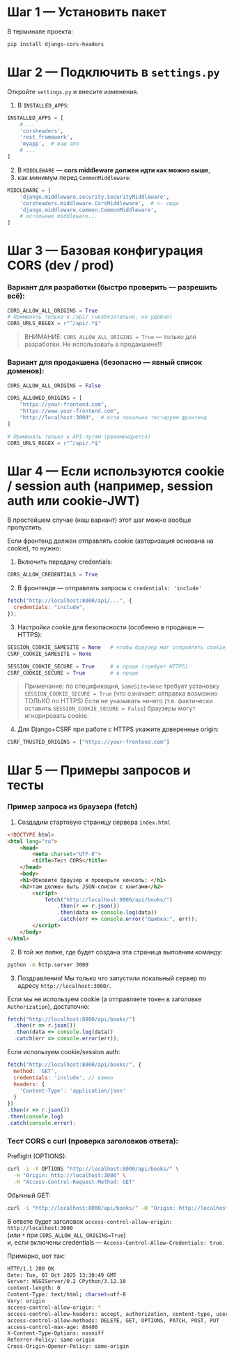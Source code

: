# Шаг 1 — Установить пакет

В терминале проекта:

```bash
pip install django-cors-headers
```

# Шаг 2 — Подключить в `settings.py`

Откройте `settings.py` и внесите изменения.

1. В `INSTALLED_APPS`:

```python
INSTALLED_APPS = [
    # ...
    'corsheaders',
    'rest_framework',
    'myapp',  # ваш апп
    # ...
]
```

2. В `MIDDLEWARE` — **cors middleware должен идти как можно выше**,  
3. как минимум перед `CommonMiddleware`:

```python
MIDDLEWARE = [
    'django.middleware.security.SecurityMiddleware',
    'corsheaders.middleware.CorsMiddleware',  # <- сюда
    'django.middleware.common.CommonMiddleware',
    # остальные middleware...
]
```

# Шаг 3 — Базовая конфигурация CORS (dev / prod)

### Вариант для разработки (быстро проверить — разрешить всё):

```python
CORS_ALLOW_ALL_ORIGINS = True
# Применять только к /api/ (необязательно, но удобно)
CORS_URLS_REGEX = r"^/api/.*$"
```

> ВНИМАНИЕ: `CORS_ALLOW_ALL_ORIGINS = True` — только для разработки. 
> Не использовать в продакшене!!!

### Вариант для продакшена (безопасно — явный список доменов):

```python
CORS_ALLOW_ALL_ORIGINS = False

CORS_ALLOWED_ORIGINS = [
    "https://your-frontend.com",
    "https://www.your-frontend.com",
    "http://localhost:3000",  # если локально тестируем фронтенд
]

# Применять только к API-путям (рекомендуется)
CORS_URLS_REGEX = r"^/api/.*$"
```

# Шаг 4 — Если используются cookie / session auth (например, session auth или cookie-JWT)

В простейшем случае (наш вариант) этот шаг можно вообще пропустить.

Если фронтенд должен отправлять cookie (авторизация основана на cookie), то нужно:

1. Включить передачу credentials:

```python
CORS_ALLOW_CREDENTIALS = True
```

2. В фронтенде — отправлять запросы с `credentials: 'include'`

```js
fetch("http://localhost:8000/api/...", {
  credentials: "include",
});
```

3. Настройки cookie для безопасности (особенно в продакшн — HTTPS):

```python
SESSION_COOKIE_SAMESITE = None   # чтобы браузер мог отправлять cookie cross-site
CSRF_COOKIE_SAMESITE = None

SESSION_COOKIE_SECURE = True     # в проде (требует HTTPS)
CSRF_COOKIE_SECURE = True        # в проде
```

> Примечание: по спецификации, `SameSite=None` требует установку 
> `SESSION_COOKIE_SECURE = True` (что означает: отправка возможно ТОЛЬКО по HTTPS)
> Если не указывать ничего (т.е. фактически оставить `SESSION_COOKIE_SECURE = False`)
> браузеры могут игнорировать cookie.

4. Для Django+CSRF при работе с HTTPS укажите доверенные origin:

```python
CSRF_TRUSTED_ORIGINS = ["https://your-frontend.com"]
```

# Шаг 5 — Примеры запросов и тесты

### Пример запроса из браузера (fetch)

1. Создадим стартовую страницу сервера `index.html`

```html
<!DOCTYPE html>
<html lang="ru">
    <head>
        <meta charset="UTF-8">
        <title>Тест CORS</title>
    </head>
    <body>
    <h1>Обновите браузер и проверьте консоль: </h1>
    <h2>там должен быть JSON-список с книгами</h2>
        <script>
            fetch("http://localhost:8000/api/books/")
                .then(r => r.json())
                .then(data => console.log(data))
                .catch(err => console.error("Ошибка:", err));
        </script>
    </body>
</html>
```

2. В той же папке, где будет создана эта страница выполним команду:

```bash
python -m http.server 3000
```

3. Поздравления! Мы только что запустили локальный сервер по адресу `http://localhost:3000/`.


Если мы не используем cookie (а отправляете токен в заголовке `Authorization`), достаточно:

```js
fetch("http://localhost:8000/api/books/")
  .then(r => r.json())
  .then(data => console.log(data))
  .catch(err => console.error(err));
```

Если используем cookie/session auth:

```js
fetch("http://localhost:8000/api/books/", {
  method: 'GET',
  credentials: 'include', // важно
  headers: {
    'Content-Type': 'application/json'
  }
})
.then(r => r.json())
.then(console.log)
.catch(console.error);
```

### Тест CORS с curl (проверка заголовков ответа):

Preflight (OPTIONS):

```bash
curl -i -X OPTIONS "http://localhost:8000/api/books/" \
  -H "Origin: http://localhost:3000" \
  -H "Access-Control-Request-Method: GET"
```

Обычный GET:

```bash
curl -i "http://localhost:8000/api/books/" -H "Origin: http://localhost:3000"
```

В ответе будет заголовок `access-control-allow-origin: http://localhost:3000`  
(или `*` при `CORS_ALLOW_ALL_ORIGINS=True`)   
и, если включены credentials — `Access-Control-Allow-Credentials: true`.


Примерно, вот так:
```bash
HTTP/1.1 200 OK
Date: Tue, 07 Oct 2025 13:30:49 GMT
Server: WSGIServer/0.2 CPython/3.12.10
content-length: 0
Content-Type: text/html; charset=utf-8
Vary: origin
access-control-allow-origin: *
access-control-allow-headers: accept, authorization, content-type, user-agent, x-csrftoken, x-requested-with
access-control-allow-methods: DELETE, GET, OPTIONS, PATCH, POST, PUT
access-control-max-age: 86400
X-Content-Type-Options: nosniff
Referrer-Policy: same-origin
Cross-Origin-Opener-Policy: same-origin
```

